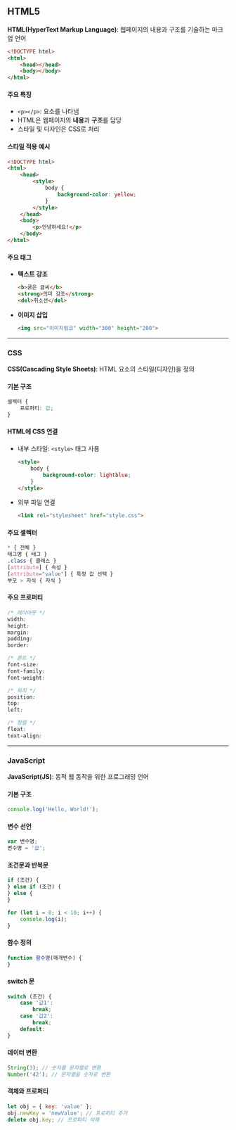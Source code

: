
## HTML5  
**HTML(HyperText Markup Language)**: 웹페이지의 내용과 구조를 기술하는 마크업 언어  

```html
<!DOCTYPE html>
<html>
    <head></head>
    <body></body>
</html>
```

#### 주요 특징  
- `<p></p>`: 요소를 나타냄  
- HTML은 웹페이지의 **내용**과 **구조**를 담당  
- 스타일 및 디자인은 CSS로 처리  

#### 스타일 적용 예시  
```html
<!DOCTYPE html>
<html>
    <head>
        <style>
            body {
                background-color: yellow;
            }
        </style>
    </head>
    <body>
        <p>안녕하세요!</p>
    </body>
</html>
```

#### 주요 태그  
- **텍스트 강조**  
  ```html
  <b>굵은 글씨</b>
  <strong>의미 강조</strong>
  <del>취소선</del>
  ```
- **이미지 삽입**  
  ```html
  <img src="이미지링크" width="300" height="200">
  ```

---

### CSS  
**CSS(Cascading Style Sheets)**: HTML 요소의 스타일(디자인)을 정의  

#### 기본 구조  
```css
셀렉터 {
    프로퍼티: 값;
}
```

#### HTML에 CSS 연결  
- 내부 스타일: `<style>` 태그 사용  
  ```html
  <style>
      body {
          background-color: lightblue;
      }
  </style>
  ```
- 외부 파일 연결  
  ```html
  <link rel="stylesheet" href="style.css">
  ```

#### 주요 셀렉터  
```css
* { 전체 }
태그명 { 태그 }
.class { 클래스 }
[attribute] { 속성 }
[attribute="value"] { 특정 값 선택 }
부모 > 자식 { 자식 }
```

#### 주요 프로퍼티  
```css
/* 레이아웃 */
width: 
height: 
margin:
padding: 
border: 

/* 폰트 */
font-size: 
font-family: 
font-weight: 

/* 위치 */
position: 
top: 
left: 

/* 정렬 */
float: 
text-align:
```

---

### JavaScript  
**JavaScript(JS)**: 동적 웹 동작을 위한 프로그래밍 언어  

#### 기본 구조  
```javascript
console.log('Hello, World!'); 
```

#### 변수 선언  
```javascript
var 변수명;
변수명 = '값';
```

#### 조건문과 반복문  
```javascript
if (조건) {
} else if (조건) {
} else {
}

for (let i = 0; i < 10; i++) {
    console.log(i);
}
```

#### 함수 정의  
```javascript
function 함수명(매개변수) {
}
```

#### switch 문  
```javascript
switch (조건) {
    case '값1':
        break;
    case '값2':
        break;
    default:
}
```

#### 데이터 변환  
```javascript
String(3); // 숫자를 문자열로 변환
Number('42'); // 문자열을 숫자로 변환
```

#### 객체와 프로퍼티  
```javascript
let obj = { key: 'value' };
obj.newKey = 'newValue'; // 프로퍼티 추가
delete obj.key; // 프로퍼티 삭제
```
